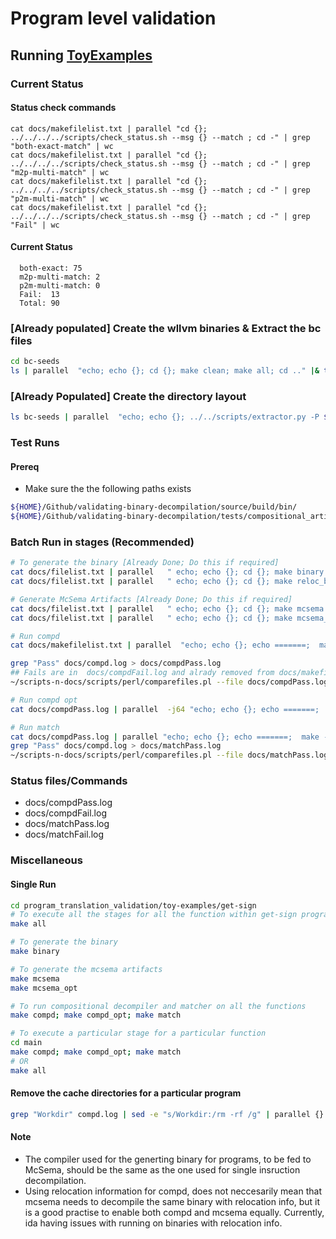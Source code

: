 # Program level validation
## Running [ToyExamples](https://github.com/sdasgup3/validating-binary-decompilation/tree/master/tests/program_translation_validation/toy-examples)

### Current Status
#### Status check commands
  ```
  cat docs/makefilelist.txt | parallel "cd {}; ../../../../scripts/check_status.sh --msg {} --match ; cd -" | grep "both-exact-match" | wc
  cat docs/makefilelist.txt | parallel "cd {}; ../../../../scripts/check_status.sh --msg {} --match ; cd -" | grep "m2p-multi-match" | wc
  cat docs/makefilelist.txt | parallel "cd {}; ../../../../scripts/check_status.sh --msg {} --match ; cd -" | grep "p2m-multi-match" | wc
  cat docs/makefilelist.txt | parallel "cd {}; ../../../../scripts/check_status.sh --msg {} --match ; cd -" | grep "Fail" | wc
  ```
#### Current Status
```
  both-exact: 75
  m2p-multi-match: 2
  p2m-multi-match: 0
  Fail:  13
  Total: 90
```

### [Already populated] Create the wllvm binaries & Extract the bc files
```bash
cd bc-seeds
ls | parallel  "echo; echo {}; cd {}; make clean; make all; cd .." |& tee ~/Junk/log
```

### [Already Populated] Create the directory layout
```bash
ls bc-seeds | parallel  "echo; echo {}; ../../scripts/extractor.py -P ${HOME}/Github/validating-binary-decompilation/source/build/lib/LLVMfunc-analyzer.so -O ./ bc-seeds/{}/{}.bc"
```

### Test Runs
#### Prereq
  - Make sure the the following paths exists
  ```bash
  ${HOME}/Github/validating-binary-decompilation/source/build/bin/
  ${HOME}/Github/validating-binary-decompilation/tests/compositional_artifacts_single_instruction_decompilation/
  ```

### Batch Run in stages (Recommended)
```bash
# To generate the binary [Already Done; Do this if required]
cat docs/filelist.txt | parallel   " echo; echo {}; cd {}; make binary ; cd .." |& tee ~/Junk/log
cat docs/filelist.txt | parallel   " echo; echo {}; cd {}; make reloc_binary ; cd .." |& tee ~/Junk/log

# Generate McSema Artifacts [Already Done; Do this if required]
cat docs/filelist.txt | parallel   " echo; echo {}; cd {}; make mcsema ; cd .." |& tee ~/Junk/log
cat docs/filelist.txt | parallel   " echo; echo {}; cd {}; make mcsema_opt ; cd .." |& tee ~/Junk/log

# Run compd
cat docs/makefilelist.txt | parallel  "echo; echo {}; echo =======;  make -C {} compd" |& tee docs/compd.log

grep "Pass" docs/compd.log > docs/compdPass.log
## Fails are in  docs/compdFail.log and alrady removed from docs/makefilelist.txt
~/scripts-n-docs/scripts/perl/comparefiles.pl --file docs/compdPass.log --file docs/makefilelist.txt --show 1 > docs/compdFail.log

# Run compd opt
cat docs/compdPass.log | parallel  -j64 "echo; echo {}; echo =======;  make -C {} compd_opt" |& tee docs/opt.log

# Run match
cat docs/compdPass.log | parallel "echo; echo {}; echo =======;  make -C {} match" |& tee docs/match.log
grep "Pass" docs/compd.log > docs/matchPass.log
~/scripts-n-docs/scripts/perl/comparefiles.pl --file docs/matchPass.log --file docs/makefilelist.txt --show 1 > docs/matchFail.log
```
### Status files/Commands
  - docs/compdPass.log
  - docs/compdFail.log
  - docs/matchPass.log
  - docs/matchFail.log

### Miscellaneous
#### Single Run
```bash
cd program_translation_validation/toy-examples/get-sign
# To execute all the stages for all the function within get-sign program
make all

# To generate the binary
make binary

# To generate the mcsema artifacts
make mcsema
make mcsema_opt

# To run compositional decompiler and matcher on all the functions
make compd; make compd_opt; make match

# To execute a particular stage for a particular function
cd main
make compd; make compd_opt; make match
# OR
make all
```

#### Remove the cache directories for a particular program
```bash
grep "Workdir" compd.log | sed -e "s/Workdir:/rm -rf /g" | parallel {}
```


#### Note
  -  The compiler used for the generting binary for programs, to be fed to McSema, should be the same as the one used for single insruction decompilation.
  - Using relocation information for compd, does not neccesarily mean that mcsema needs to decompile the same binary with relocation info, but it is a good practise to enable both compd and mcsema equally.
  Currently, ida having issues with running on binaries with relocation info.
